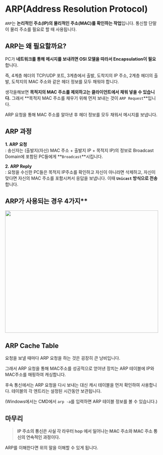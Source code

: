 # ARP(Address Resolution Protocol)

`ARP`는 **논리적인 주소(IP)의 물리적인 주소(MAC)를 확인하는 작업**입니다. 통신할 단말이 물리 주소를 필요로 할 때 사용됩니다. 

## ARP는 왜 필요할까요?

PC가 **네트워크를 통해 메시지를 보내려면 OSI 모델을 따라서 Encapsulation이 필요**합니다.

즉, 4계층 헤더의 TCP/UDP 포트, 3계층에서 출발, 도착지의 IP 주소, 2계층 헤더의 출발, 도착지의 MAC 주소와 같은 헤더 정보를 모두 채워야 합니다. 

생각을해보면 **목적지의 MAC 주소를 제외하고는 클라이언트에서 채워 넣을 수 있습니다.** 그래서 **목적지 MAC 주소를 채우기 위해 먼저 보내는 것이 `ARP Request`**입니다.

ARP 요청을 통해 MAC 주소를 알아낸 후 헤더 정보를 모두 채워서 메시지를 보냅니다.

## ARP 과정
**1. ARP 요청**
<br>: 송신자는 (출발지(자신) MAC 주소 + 출발지 IP + 목적지 IP)의 정보로 Broadcast Domain에 포함된 PC들에게 **`Broadcast`**시킵니다.

**2. ARP Reply**
<br>: 요청을 수신한 PC들은 목적지 IP주소를 확인하고 자신이 아니라면 삭제하고, 자신이 맞다면 자신의 MAC 주소를 포함시켜서 응답을 보냅니다. 이때 **`Unicast` 방식으로 전송**합니다. 

## ARP가 사용되는 경우 4가지**

<img src="https://user-images.githubusercontent.com/53790137/151483305-ce576644-ba37-45fb-8cc8-56f341ebc2d9.png" width="500" height="400">

## ARP Cache Table

요청을 보낼 때마다 ARP 요청을 하는 것은 굉장히 큰 낭비입니다. 

그래서 ARP 요청을 통해 MAC주소를 성공적으로 얻어낸 장치는 ARP 테이블에 IP와 MAC주소를 매핑하여 캐싱합니다.

후속 통신에서는 ARP 요청을 다시 보내는 대신 캐시 테이블을 먼저 확인하여 사용합니다. 테이블의 각 엔트리는 설정된 시간동안 보관됩니다.

(Windows에서는 CMD에서 `arp -a`를 입력하면 ARP 테이블 정보를 볼 수 있습니다.)

## 마무리

> **IP 주소의 통신은 사실 각 라우터 hop 에서 일어나는 MAC 주소와 MAC 주소 통신의 연속적인 과정이다.**

ARP를 이해한다면 위의 말을 이해할 수 있게 됩니다.
